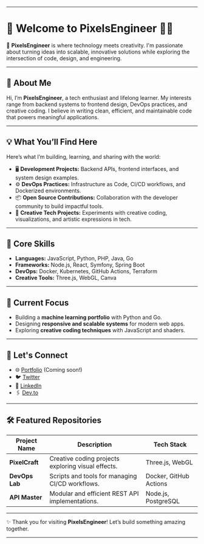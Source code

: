 
---

# 👾 Welcome to **PixelsEngineer** 👨‍💻  

🎨 **PixelsEngineer** is where technology meets creativity. I'm passionate about turning ideas into scalable, innovative solutions while exploring the intersection of code, design, and engineering.

---

## 🚀 About Me  
Hi, I’m **PixelsEngineer**, a tech enthusiast and lifelong learner. My interests range from backend systems to frontend design, DevOps practices, and creative coding. I believe in writing clean, efficient, and maintainable code that powers meaningful applications.

---

## 💡 What You’ll Find Here  
Here’s what I’m building, learning, and sharing with the world:

- 🖥️ **Development Projects:** Backend APIs, frontend interfaces, and system design examples.
- ⚙️ **DevOps Practices:** Infrastructure as Code, CI/CD workflows, and Dockerized environments.
- 📦 **Open Source Contributions:** Collaboration with the developer community to build impactful tools.
- 🎨 **Creative Tech Projects:** Experiments with creative coding, visualizations, and artistic expressions in tech.

---

## 🌟 Core Skills  
- **Languages:** JavaScript, Python, PHP, Java, Go  
- **Frameworks:** Node.js, React, Symfony, Spring Boot  
- **DevOps:** Docker, Kubernetes, GitHub Actions, Terraform  
- **Creative Tools:** Three.js, WebGL, Canva

---

## 🔭 Current Focus  
- Building a **machine learning portfolio** with Python and Go.  
- Designing **responsive and scalable systems** for modern web apps.  
- Exploring **creative coding techniques** with JavaScript and shaders.

---

## 💬 Let's Connect  
- 🌐 [Portfolio](#) (Coming soon!)  
- 🐦 [Twitter](#)  
- 💼 [LinkedIn](#)  
- 🖇️ [Dev.to](#)

---

## 🛠️ Featured Repositories  

| Project Name  | Description                                        | Tech Stack         |  
|---------------|----------------------------------------------------|--------------------|  
| **PixelCraft**| Creative coding projects exploring visual effects. | Three.js, WebGL    |  
| **DevOps Lab**| Scripts and tools for managing CI/CD workflows.    | Docker, GitHub Actions |  
| **API Master**| Modular and efficient REST API implementations.    | Node.js, PostgreSQL|  

---

✨ Thank you for visiting **PixelsEngineer**! Let’s build something amazing together.  

---

